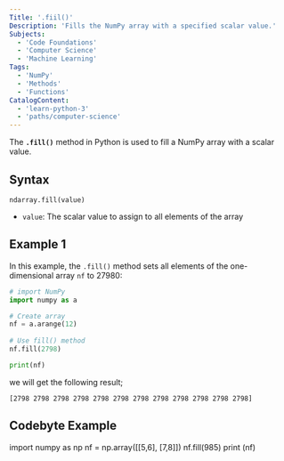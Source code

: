 ```yaml
---
Title: '.fiil()' 
Description: 'Fills the NumPy array with a specified scalar value.' 
Subjects: 
  - 'Code Foundations'
  - 'Computer Science'
  - 'Machine Learning'
Tags: 
  - 'NumPy'
  - 'Methods'
  - 'Functions'
CatalogContent: 
  - 'learn-python-3'
  - 'paths/computer-science'
---
```


The **`.fill()`** method in Python is used to fill a NumPy array with a scalar value.

## Syntax
```pseudo
ndarray.fill(value)
```

- `value`: The scalar value to assign to all elements of the array


## Example 1

In this example, the `.fill()` method sets all elements of the one-dimensional array `nf` to 27980:

```py
# import NumPy 
import numpy as a

# Create array 
nf = a.arange(12)
  
# Use fill() method
nf.fill(2798)

print(nf)
```

we will get the following result;
```shell
[2798 2798 2798 2798 2798 2798 2798 2798 2798 2798 2798 2798]
```

## Codebyte Example

import numpy as np
nf = np.array([[5,6], [7,8]])
nf.fill(985)
print (nf)
